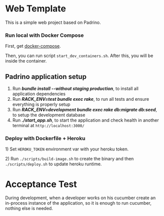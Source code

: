 # Web Template

This is a simple web project based on Padrino.

### Run local with Docker Compose

First, get [docker-compose](https://docs.docker.com/compose/install/).

Then, you can run script `start_dev_containers.sh`. After this, you will be inside the container.

## Padrino application setup

1. Run **_bundle install --without staging production_**, to install all application dependencies
1. Run **_RACK_ENV=test bundle exec rake_**, to run all tests and ensure everything is properly setup
1. Run **_RACK_ENV=development bundle exec rake db:migrate db:seed_**, to setup the development database
1. Run **_./start_app.sh_**, to start the application and check health in another terminal at `http://localhost:3000/`

### Deploy with Dockerfile + Heroku

1\) Set `HEROKU_TOKEN` environment var with your heroku token.

2\) Run `./scripts/build-image.sh` to create the binary and then `./scripts/deploy.sh` to update heroku runtime.


# Acceptance Test

During development, when a developer works on his cucumber create an in-process instance of the application, so it is enough to run cucumber, nothing else is needed.
